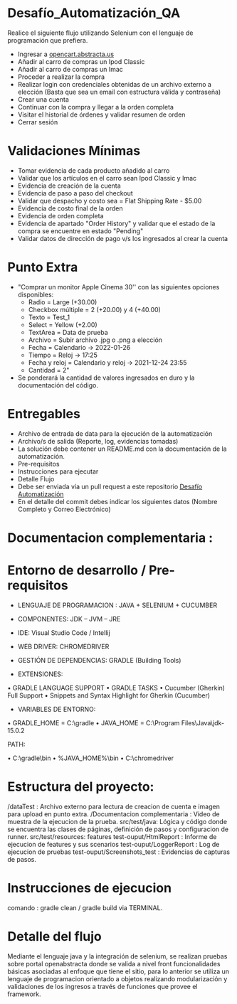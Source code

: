 # Desafío_Automatización_QA

Realice el siguiente flujo utilizando Selenium con el lenguaje de programación que prefiera.

* Ingresar a [opencart.abstracta.us](http://opencart.abstracta.us/index.php?route=common/home)
* Añadir al carro de compras un Ipod Classic
* Añadir al carro de compras un Imac
* Proceder a realizar la compra
* Realizar login con credenciales obtenidas de un archivo externo a elección (Basta que sea un email con estructura válida y contraseña)
* Crear una cuenta
* Continuar con la compra y llegar a la orden completa
* Visitar el historial de órdenes y validar resumen de orden 
* Cerrar sesión

# Validaciones Mínimas
* Tomar evidencia de cada producto añadido al carro
* Validar que los artículos en el carro sean Ipod Classic y Imac
* Evidencia de creación de la cuenta
* Evidencia de paso a paso del checkout
* Validar que despacho y costo sea = Flat Shipping Rate - $5.00
* Evidencia de costo final de la orden
* Evidencia de orden completa
* Evidencia de apartado "Order History" y validar que el estado de la compra se encuentre en estado "Pending"
* Validar datos de dirección de pago v/s los ingresados al crear la cuenta

# Punto Extra
* "Comprar un monitor Apple Cinema 30'' con las siguientes opciones disponibles:
  - Radio = Large (+30.00)
  - Checkbox múltiple = 2 (+20.00) y 4 (+40.00)
  - Texto = Test_1
  - Select = Yellow (+2.00)
  - TextArea = Data de prueba
  - Archivo = Subir archivo .jpg o .png a elección
  - Fecha = Calendario -> 2022-01-26
  - Tiempo = Reloj -> 17:25
  - Fecha y reloj = Calendario y reloj -> 2021-12-24 23:55
  - Cantidad = 2"
* Se ponderará la cantidad de valores ingresados en duro y la documentación del código.

# Entregables
* Archivo de entrada de data para la ejecución de la automatización
* Archivo/s de salida (Reporte, log, evidencias tomadas)
* La solución debe contener un README.md con la documentación de la automatización.
* Pre-requisitos
* Instrucciones para ejecutar
* Detalle Flujo
* Debe ser enviada vía un pull request a este repositorio [Desafío Automatización](https://github.com/Previred-QA/Desarfio_Automatizacion_QA)
* En el detalle del commit debes indicar los siguientes datos (Nombre Completo y Correo Electrónico)

# Documentacion complementaria :

# Entorno de desarrollo / Pre-requisitos

* LENGUAJE DE PROGRAMACION : JAVA + SELENIUM + CUCUMBER

* COMPONENTES: JDK – JVM – JRE 

* IDE: Visual Studio Code / Intellij

* WEB DRIVER: CHROMEDRIVER

* GESTIÓN DE DEPENDENCIAS: GRADLE (Building Tools)

* EXTENSIONES: 

•	GRADLE LANGUAGE SUPPORT
•	GRADLE TASKS
•	Cucumber (Gherkin) Full Support
•	Snippets and Syntax Highlight for Gherkin (Cucumber)

* VARIABLES DE ENTORNO: 

•	GRADLE_HOME = C:\gradle
•	JAVA_HOME = C:\Program Files\Java\jdk-15.0.2

PATH:

•	C:\gradle\bin
•	%JAVA_HOME%\bin
•	C:\chromedriver

# Estructura del proyecto:

/dataTest : Archivo externo para lectura de creacion de cuenta e imagen para upload en punto extra.
/Documentacion complementaria : Video de muestra de la ejecucion de la prueba.
src/test/java: Lógica y código donde se encuentra las clases de páginas, definición de pasos y configuracion de runner.
src/test/resources: features 
test-ouput/HtmlReport : Informe de ejecucion de features y sus scenarios
test-ouput/LoggerReport : Log de ejecucion de pruebas
test-ouput/Screenshots_test : Evidencias de capturas de pasos.

# Instrucciones de ejecucion 

comando : gradle clean / gradle build via TERMINAL.

# Detalle del flujo

Mediante el lenguaje java y la integración de selenium, se realizan pruebas sobre portal openabstracta donde se valida a nivel front funcionalidades básicas asociadas al enfoque que tiene el sitio, para lo anterior se utiliza un lenguaje de programacion orientado a objetos realizando modularización y validaciones de los ingresos a través de funciones que provee el framework.







